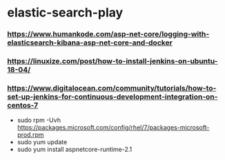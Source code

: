 # elastic-search-play

### https://www.humankode.com/asp-net-core/logging-with-elasticsearch-kibana-asp-net-core-and-docker


### https://linuxize.com/post/how-to-install-jenkins-on-ubuntu-18-04/

### https://www.digitalocean.com/community/tutorials/how-to-set-up-jenkins-for-continuous-development-integration-on-centos-7

* sudo rpm -Uvh https://packages.microsoft.com/config/rhel/7/packages-microsoft-prod.rpm
* sudo yum update
* sudo yum install aspnetcore-runtime-2.1

